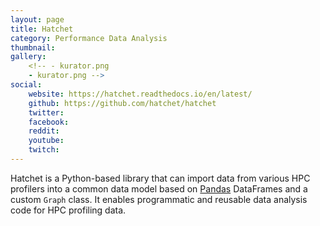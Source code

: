```yaml
---
layout: page
title: Hatchet
category: Performance Data Analysis
thumbnail:
gallery:
    <!-- - kurator.png
    - kurator.png -->
social:
    website: https://hatchet.readthedocs.io/en/latest/
    github: https://github.com/hatchet/hatchet
    twitter:
    facebook:
    reddit: 
    youtube: 
    twitch: 
---
```

Hatchet is a Python-based library that can import data from various HPC profilers into a common data model based on [Pandas](https://pandas.pydata.org/) DataFrames and a custom `Graph` class. It enables programmatic and reusable data analysis code for HPC profiling data.
